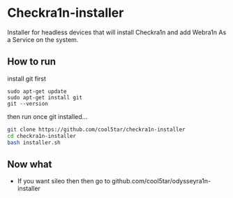 # Checkra1n-installer
Installer for headless devices that will install Checkra1n and add Webra1n As a Service on the system.

## How to run
install git first

```
sudo apt-get update
sudo apt-get install git
git --version
```
then run once git installed...
```bash
git clone https://github.com/cool5tar/checkra1n-installer
cd checkra1n-installer
bash installer.sh
```

## Now what
- If you want sileo then then go to github.com/cool5tar/odysseyra1n-installer

